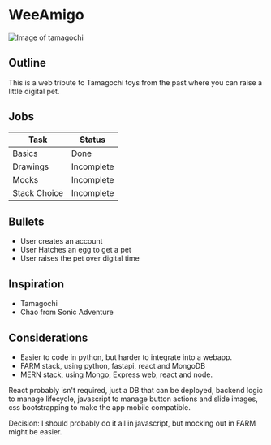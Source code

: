 # WeeAmigo


![Image of tamagochi](https://m.media-amazon.com/images/I/819ZUKGJraS._AC_SX425_.jpg)  

  
## Outline  
  
This is a web tribute to Tamagochi toys from the past where you can raise a little digital pet. 

## Jobs   

| Task  | Status |
|-------|-------|
| Basics  | Done |
| Drawings  | Incomplete |
| Mocks  | Incomplete |
| Stack Choice  | Incomplete |
  

## Bullets  
  

- User creates an account
- User Hatches an egg to get a pet
- User raises the pet over digital time 
   

## Inspiration   
  
- Tamagochi
- Chao from Sonic Adventure 
  
  
## Considerations    
  

- Easier to code in python, but harder to integrate into a webapp. 
- FARM stack, using python, fastapi, react and MongoDB
- MERN stack, using Mongo, Express web, react and node.  
  
React probably isn't required, just a DB that can be deployed, backend logic to manage lifecycle, javascript to manage button actions and slide images, css bootstrapping to make the app mobile compatible. 

Decision: I should probably do it all in javascript, but mocking out in FARM might be easier.   

